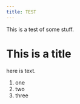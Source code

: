 ```yaml
---
title: TEST
---
```


This is a test of some stuff.

<h1>This is a title</h1>

<div>
  here is text.
  <ol>
    <li>one</li>
    <li>two</li>
    <li>three</li>
  </ol>
</div>

